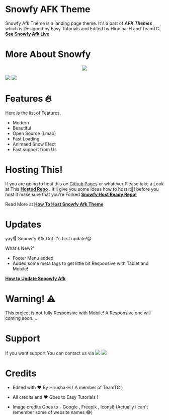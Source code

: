 # Snowfy AFK Theme
Snowfy Afk Theme is a landing page theme. It's a part of ***AFK Themes*** which is Designed by Easy Tutorials and Edited by Hirusha-H and TeamTC.
**[See Snowfy Afk Live](https://hirusha-h.github.io/)**

# More About Snowfy
<p align="center">
  <a href="https://github.com/TeamTC/Snowfy-Afk-Theme"><img src="https://img.shields.io/badge/Snowfy-Made%20with-aqua?style=for-the-badge&logo=appveyor"/></a>
</p>
<a href="https://github.com/TeamTC/Snowfy-Afk-Theme/search?l=html"><img src="https://img.shields.io/badge/HTML5-E34F26?style=for-the-badge&logo=html5&logoColor=white"/></a>  <a href="https://github.com/TeamTC/Snowfy-Afk-Theme/search?l=css"><img src="https://img.shields.io/badge/CSS3-1572B6?style=for-the-badge&logo=css3&logoColor=white"/></a>  


# Features 🔥️
Here is the list of Features,

- Modern
- Beautiful
- Open Source (Lmao)
- Fast Loading
- Animaed Snow Efect
- Fast support from Us


# Hosting This!
If you are going to host this on [Github Pages](https://pages.github.com/) or whatever Please take a Look at This **[Hosted Repo](https://github.com/Hirusha-H/Hirusha-H.github.io)** . It'll give you some ideas how to host it🤗️! before you host it make sure that you're Forked **[Snowfy Host Ready Repo!](https://github.com/Hirusha-H/Hirusha-H.github.io)** 

Read More at **[How To Host Snowfy Afk Theme](https://github.com/TeamTC/Snowfy-Afk-Theme/wiki/How-to-host-Snowfy-Afk)**


# Updates
yay!🤩️ Snoowfy Afk Got it's first update!😋️

What's New?'
- Footer Menu added
- Added some meta tags to get little bit Responsive with Tablet and Mobile!

**[How to Update Snoowfy Afk](https://github.com/TeamTC/Snowfy-Afk-Theme/wiki/How-to-Update%3F)**

# Warning! ⚠️️
This project is not fully Responsive with Mobile! A Responsive one will coming soon....


# Support
If you want support You can contact us via <a href="https://t.me/TheTeamTC"> <img src="https://img.shields.io/badge/Telegram-2CA5E0?style=for-the-badge&logo=telegram&logoColor=white"/></a>   <a href="https://chat.whatsapp.com/LTonlIoEvQLD1efNifd0TH"> <img src="https://img.shields.io/badge/WhatsApp-25D366?style=for-the-badge&logo=whatsapp&logoColor=white"/></a>

# Credits

- Edited with ❤️ By Hirusha-H ( A member of TeamTC )
- All credits and ❤️ Goes to Easy Tutorials !

- Image credits Goes to - Google , Freepik , Icons8 (Actually i can't remember some of website names 😂️)
